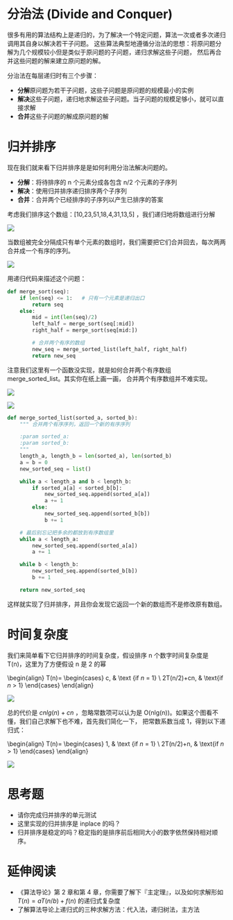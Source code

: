 # 分治法 (Divide and Conquer)

很多有用的算法结构上是递归的，为了解决一个特定问题，算法一次或者多次递归调用其自身以解决若干子问题。
这些算法典型地遵循分治法的思想：将原问题分解为几个规模较小但是类似于原问题的子问题，递归求解这些子问题，
然后再合并这些问题的解来建立原问题的解。

分治法在每层递归时有三个步骤：

- **分解**原问题为若干子问题，这些子问题是原问题的规模最小的实例
- **解决**这些子问题，递归地求解这些子问题。当子问题的规模足够小，就可以直接求解
- **合并**这些子问题的解成原问题的解


# 归并排序
现在我们就来看下归并排序是是如何利用分治法解决问题的。

- **分解**：将待排序的 n 个元素分成各包含 n/2 个元素的子序列
- **解决**：使用归并排序递归排序两个子序列
- **合并**：合并两个已经排序的子序列以产生已排序的答案

考虑我们排序这个数组：[10,23,51,18,4,31,13,5] ，我们递归地将数组进行分解

![](./merge_sort_split.png)

当数组被完全分隔成只有单个元素的数组时，我们需要把它们合并回去，每次两两合并成一个有序的序列。

![](./merge_sort_merge.png)

用递归代码来描述这个问题：

```py
def merge_sort(seq):
    if len(seq) <= 1:   # 只有一个元素是递归出口
        return seq
    else:
        mid = int(len(seq)/2)
        left_half = merge_sort(seq[:mid])
        right_half = merge_sort(seq[mid:])

        # 合并两个有序的数组
        new_seq = merge_sorted_list(left_half, right_half)
        return new_seq
```

注意我们这里有一个函数没实现，就是如何合并两个有序数组 merge_sorted_list。其实你在纸上画一画，
合并两个有序数组并不难实现。

![](./merge_sorted_array.png)

![](./merge_sorted_array_2.png)


```py
def merge_sorted_list(sorted_a, sorted_b):
    """ 合并两个有序序列，返回一个新的有序序列

    :param sorted_a:
    :param sorted_b:
    """
    length_a, length_b = len(sorted_a), len(sorted_b)
    a = b = 0
    new_sorted_seq = list()

    while a < length_a and b < length_b:
        if sorted_a[a] < sorted_b[b]:
            new_sorted_seq.append(sorted_a[a])
            a += 1
        else:
            new_sorted_seq.append(sorted_b[b])
            b += 1

    # 最后别忘记把多余的都放到有序数组里
    while a < length_a:
        new_sorted_seq.append(sorted_a[a])
        a += 1

    while b < length_b:
        new_sorted_seq.append(sorted_b[b])
        b += 1

    return new_sorted_seq
```

这样就实现了归并排序，并且你会发现它返回一个新的数组而不是修改原有数组。


# 时间复杂度
我们来简单看下它归并排序的时间复杂度，假设排序 n 个数字时间复杂度是 T(n)，这里为了方便假设 n 是 2 的幂

\begin{align}
T(n)= \begin{cases} c, & \text {if $n$ = 1} \\ 2T(n/2)+cn, & \text{if $n$ > 1} \end{cases}
\end{align}

![](./merge_sort_recursion_tree.png)

总的代价是 $cnlg(n)+cn$ ，忽略常数项可以认为是  O(nlg(n))。如果这个图看不懂，我们自己求解下也不难，首先我们简化一下，
把常数系数当成 1，得到以下递归式：

\begin{align}
T(n)= \begin{cases} 1, & \text {if $n$ = 1} \\ 2T(n/2)+n, & \text{if $n$ > 1} \end{cases}
\end{align}

![](./tn.png)


# 思考题
- 请你完成归并排序的单元测试
- 这里实现的归并排序是 inplace 的吗？
- 归并排序是稳定的吗？稳定指的是排序前后相同大小的数字依然保持相对顺序。

# 延伸阅读
- 《算法导论》第 2 章和第 4 章，你需要了解下『主定理』，以及如何求解形如 $T(n)=aT(n/b) + f(n)$ 的递归式复杂度
-  了解算法导论上递归式的三种求解方法：代入法，递归树法，主方法
